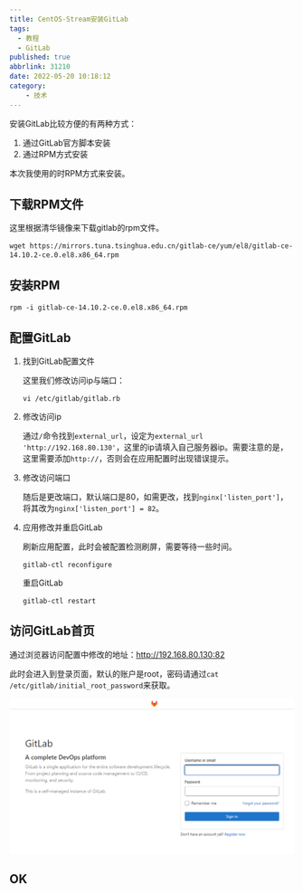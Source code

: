 ```yaml
---
title: CentOS-Stream安装GitLab
tags:
  - 教程
  - GitLab
published: true
abbrlink: 31210
date: 2022-05-20 10:18:12
category:
	- 技术
---
```

安装GitLab比较方便的有两种方式：

1. 通过GitLab官方脚本安装
2. 通过RPM方式安装

本次我使用的时RPM方式来安装。

## 下载RPM文件

这里根据清华镜像来下载gitlab的rpm文件。

```shell
wget https://mirrors.tuna.tsinghua.edu.cn/gitlab-ce/yum/el8/gitlab-ce-14.10.2-ce.0.el8.x86_64.rpm
```

## 安装RPM

```shell
rpm -i gitlab-ce-14.10.2-ce.0.el8.x86_64.rpm
```

## 配置GitLab

1. 找到GitLab配置文件

    这里我们修改访问ip与端口：

    ```shell
    vi /etc/gitlab/gitlab.rb
    ```

2. 修改访问ip

    通过`/`命令找到`external_url`，设定为`external_url 'http://192.168.80.130'`，这里的ip请填入自己服务器ip。需要注意的是，这里需要添加`http://`，否则会在应用配置时出现错误提示。

3. 修改访问端口

    随后是更改端口，默认端口是80，如需更改，找到`nginx['listen_port']`，将其改为`nginx['listen_port'] = 82`。

4. 应用修改并重启GitLab

    刷新应用配置，此时会被配置检测刷屏，需要等待一些时间。

    ```shell
    gitlab-ctl reconfigure
    ```

    重启GitLab

    ```shell
    gitlab-ctl restart
    ```

## 访问GitLab首页

通过浏览器访问配置中修改的地址：<http://192.168.80.130:82>

此时会进入到登录页面，默认的账户是root，密码请通过`cat /etc/gitlab/initial_root_password`来获取。

![](/images/1705544352322.png)

## OK
